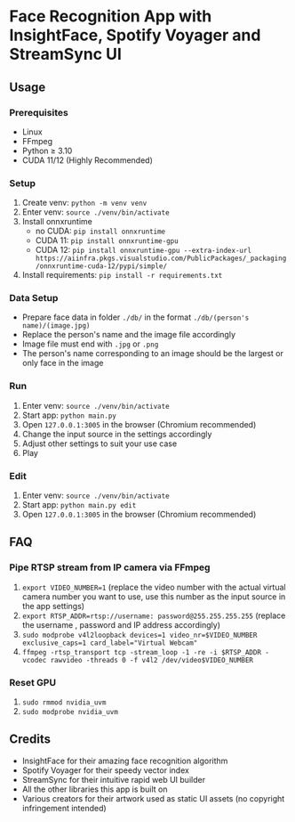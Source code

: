 # Face Recognition App with InsightFace, Spotify Voyager and StreamSync UI

## Usage

### Prerequisites
- Linux
- FFmpeg
- Python ≥ 3.10
- CUDA 11/12 (Highly Recommended)

### Setup
1. Create venv: ```python -m venv venv```
2. Enter venv: ```source ./venv/bin/activate```
3. Install onnxruntime
    - no CUDA: ```pip install onnxruntime```
    - CUDA 11: ```pip install onnxruntime-gpu```
    - CUDA 12: ```pip install onnxruntime-gpu --extra-index-url https://aiinfra.pkgs.visualstudio.com/PublicPackages/_packaging/onnxruntime-cuda-12/pypi/simple/```
4. Install requirements: ```pip install -r requirements.txt```

### Data Setup
- Prepare face data in folder ```./db/``` in the format ```./db/(person's name)/(image.jpg)```
- Replace the person's name and the image file accordingly
- Image file must end with ```.jpg``` or ```.png```
- The person's name corresponding to an image should be the largest or only face in the image

### Run
1. Enter venv: ```source ./venv/bin/activate```
2. Start app: ```python main.py```
3. Open ```127.0.0.1:3005``` in the browser (Chromium recommended)
4. Change the input source in the settings accordingly 
5. Adjust other settings to suit your use case
6. Play

### Edit
1. Enter venv: ```source ./venv/bin/activate```
2. Start app: ```python main.py edit```
3. Open ```127.0.0.1:3005``` in the browser (Chromium recommended)

## FAQ

### Pipe RTSP stream from IP camera via FFmpeg
1. ```export VIDEO_NUMBER=1``` (replace the video number with the actual virtual camera number you want to use, use this number as the input source in the app settings)
2. ```export RTSP_ADDR=rtsp://username: password@255.255.255.255``` (replace the username , password and IP address accordingly)
3. ```sudo modprobe v4l2loopback devices=1 video_nr=$VIDEO_NUMBER exclusive_caps=1 card_label="Virtual Webcam"```
4. ```ffmpeg -rtsp_transport tcp -stream_loop -1 -re -i $RTSP_ADDR -vcodec rawvideo -threads 0 -f v4l2 /dev/video$VIDEO_NUMBER```

### Reset GPU
1. ```sudo rmmod nvidia_uvm```
2. ```sudo modprobe nvidia_uvm```

## Credits
- InsightFace for their amazing face recognition algorithm
- Spotify Voyager for their speedy vector index
- StreamSync for their intuitive rapid web UI builder
- All the other libraries this app is built on
- Various creators for their artwork used as static UI assets (no copyright infringement intended)

